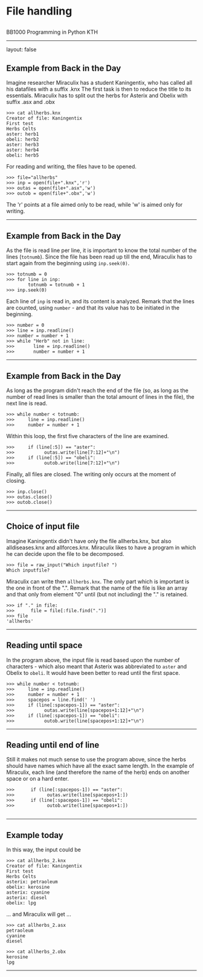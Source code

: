 <script type="text/javascript"
  src="https://cdn.mathjax.org/mathjax/latest/MathJax.js?config=TeX-AMS-MML_HTMLorMML">
</script>
# File handling

## 

BB1000 Programming in Python
KTH

---

layout: false

## Example from Back in the Day

Imagine researcher Miraculix has a student Kaningentix, who has called all his datafiles with a suffix .knx The first task is then to reduce the title to its essentials. Miraculix has to split out the herbs for Asterix and Obelix with suffix .asx and .obx

```
>>> cat allherbs.knx
Creator of file: Kaningentix
First test
Herbs Celts
aster: herb1
obeli: herb2
aster: herb3
aster: herb4
obeli: herb5

```

For reading and writing, the files have to be opened.

```
>>> file="allherbs"
>>> inp = open(file+".knx",'r')
>>> outas = open(file+".asx",'w')
>>> outob = open(file+".obx",'w')

```

The 'r' points at a file aimed only to be read, while 'w' is aimed only for writing.

---

## Example from Back in the Day

As the file is read line per line, it is important to know the total number of the lines (`totnumb`). Since the file has been read up till the end, Miraculix has to start again from the beginning using `inp.seek(0)`. 

```
>>> totnumb = 0
>>> for line in inp:
        totnumb = totnumb + 1
>>> inp.seek(0)

```

Each line of `inp` is read in, and its content is analyzed. Remark that the lines are counted, using `number` - and that its value has to be initiated in the beginning.

```
>>> number = 0
>>> line = inp.readline() 
>>> number = number + 1
>>> while "Herb" not in line:
>>>       line = inp.readline()
>>>       number = number + 1

```

---

## Example from Back in the Day

As long as the program didn't reach the end of the file (so, as long as the number of read lines is smaller than the total amount of lines in the file), the next line is read.

```
>>> while number < totnumb:
>>>     line = inp.readline()
>>>     number = number + 1

```

Within this loop, the first five characters of the line are examined.

```
>>>     if (line[:5]) == "aster":
>>>           outas.write(line[7:12]+"\n")
>>>     if (line[:5]) == "obeli":
>>>           outob.write(line[7:12]+"\n")

```

Finally, all files are closed. The writing only occurs at the moment of closing.

```
>>> inp.close()
>>> outas.close()
>>> outob.close()

```

---

## Choice of input file

Imagine Kaningentix didn't have only the file allherbs.knx, but also alldiseases.knx and allforces.knx. Miraculix likes to have a program in which he can decide upon the file to be decomposed.

```
>>> file = raw_input("Which inputfile? ")
Which inputfile?

```

Miraculix can write then `allherbs.knx`. The only part which is important is the one in front of the ".". Remark that the name of the file is like an array and that only from element "0" until (but not including) the "." is retained.   

```
>>> if "." in file:
>>>      file = file[:file.find(".")]
>>> file
'allherbs'

```

---

## Reading until space

In the program above, the input file is read based upon the number of characters - which also meant that Asterix was abbreviated to `aster` and Obelix to `obeli`. It would have been better to read until the first space. 

```
>>> while number < totnumb:
>>>     line = inp.readline()
>>>     number = number + 1
>>>     spacepos = line.find(' ')
>>>     if (line[:spacepos-1]) == "aster":
>>>           outas.write(line[spacepos+1:12]+"\n")
>>>     if (line[:spacepos-1]) == "obeli":
>>>           outob.write(line[spacepos+1:12]+"\n")

```

---

## Reading until end of line

Still it makes not much sense to use the program above, since the herbs should have names which have all the exact same length. In the example of Miraculix, each line (and therefore the name of the herb) ends on another space or on a hard enter.

<!--
     if (line[:spacepos-1]) == "aster":
            outas.write(line[spacepos+1:]+"\n")
     if (line[:spacepos-1]) == "obeli":
            outob.write(line[spacepos+1:]+"\n")
-->

```
>>>      if (line[:spacepos-1]) == "aster":
>>>            outas.write(line[spacepos+1:])
>>>      if (line[:spacepos-1]) == "obeli":
>>>            outob.write(line[spacepos+1:])
	       
```

---

## Example today

In this way, the input could be

```
>>> cat allherbs_2.knx
Creator of file: Kaningentix
First test
Herbs Celts
asterix: petraoleum
obelix: kerosine
asterix: cyanine
asterix: diesel
obelix: lpg

```

... and Miraculix will get ...

```
>>> cat allherbs_2.asx
petraoleum
cyanine
diesel

```

```
>>> cat allherbs_2.obx
kerosine
lpg

```

---

